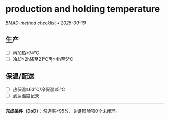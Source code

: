 # production and holding temperature

_BMAD-method checklist • 2025-09-19_

## 生产

- [ ] 再加热≥74°C
- [ ] 冷却≤2h降至21°C再≤4h至5°C

## 保温/配送

- [ ] 热保温≥63°C/冷保温≤5°C
- [ ] 到达温度记录

---

**完成条件（DoD）**：勾选率≥95%，关键风险项0个未闭环。
